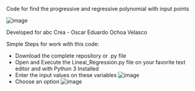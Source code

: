 Code for find the progressive and regressive polynomial with input points

![image](https://github.com/abcCrea/Divide-Differences/assets/144490810/7e3693d8-5b02-4158-b39e-3786edbeb37e)


Developed for abc Crea - Oscar Eduardo Ochoa Velasco

Simple Steps for work with this code:
- Download the complete repository or .py file
- Open and Execute the Lineal_Regression.py file on your favorite text editor and with Python 3 Installed
- Enter the input values on these variables
  ![image](https://github.com/abcCrea/Divide-Differences/assets/144490810/035d68c0-9b50-4d93-af18-43657ae84b10)
- Choose an option
  ![image](https://github.com/abcCrea/Divide-Differences/assets/144490810/fb76a7c6-0ad7-4c82-b9a4-f9c88c1720f5)



